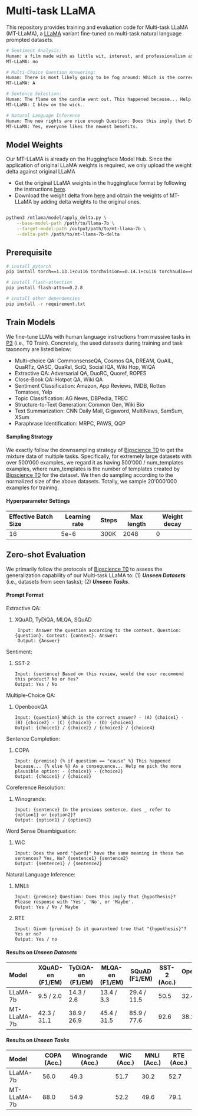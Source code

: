 # Multi-task LLaMA
This repository provides training and evaluation code for Multi-task LLaMA (MT-LLaMA), a [LLaMA](https://github.com/facebookresearch/llama) variant fine-tuned on multi-task natural language prompted datasets.
                                                                                                 
```bash
# Sentiment Analysis:
Human: a film made with as little wit, interest, and professionalism as artistically possible for a slummy hollywood caper flick. Based on this review, would the user recommend this product? No or Yes?
MT-LLaMA: no

# Multi-Choice Question Answering:
Human: There is most likely going to be fog around: Which is the correct answer? - (A) a marsh - (B) a tundra - (C) the plains - (D) a desert
MT-LLaMA: A

# Sentence Selection:
Human: The flame on the candle went out. This happened because... Help me pick the more plausible option: - I blew on the wick.. - I put a match to the wick.
MT-LLaMA: I blew on the wick..

# Natural Language Inference
Human: The new rights are nice enough Question: Does this imply that Everyone really likes the newest benefits ? Please response with 'Yes', 'No', or 'Maybe'.
MT-LLaMA: Yes, everyone likes the newest benefits.
```                                                                                                 
                                                                                                 
## Model Weights
Our MT-LLaMA is already on the Huggingface Model Hub. Since the application of original LLaMA weights is required, we only upload the weight delta against original LLaMA 
* Get the original LLaMA weights in the huggingface format by following the instructions [here](https://huggingface.co/docs/transformers/main/model_doc/llama).
* Download the weight delta from [here](https://huggingface.co/lmsys/fastchat-t5-3b-v1.0) and obtain the weights of MT-LLaMA by adding delta weights to the original ones.
```bash

python3 /mtlama/model/apply_delta.py \
    --base-model-path /path/to/llama-7b \
    --target-model-path /output/path/to/mt-llama-7b \
    --delta-path /path/to/mt-llama-7b-delta
```
                                        
## Prerequisite
```bash
# install pytorch
pip install torch==1.13.1+cu116 torchvision==0.14.1+cu116 torchaudio==0.13.1 --extra-index-url https://download.pytorch.org/whl/cu116

# install flash-attention
pip install flash-attn==0.2.8

# install other dependencies
pip install -r requirement.txt
```
                                        
## Train Models
We fine-tune LLMs with human language instructions from massive tasks in [P3](https://huggingface.co/datasets/bigscience/P3) (i.e., T0 Train). Concretely, the used datasets during training and task taxonomy are listed below:
* Multi-choice QA: CommonsenseQA, Cosmos QA, DREAM, QuAIL, QuaRTz, QASC, QuaRel, SciQ, Social IQA, Wiki Hop, WiQA  
* Extractive QA: Adversarial QA, DuoRC, Quoref, ROPES  
* Close-Book QA: Hotpot QA, Wiki QA  
* Sentiment Classification: Amazon, App Reviews, IMDB, Rotten Tomatoes, Yelp  
* Topic Classification: AG News, DBPedia, TREC  
* Structure-to-Text Generation: Common Gen, Wiki Bio  
* Text Summarization: CNN Daily Mail, Gigaword, MultiNews, SamSum, XSum  
* Paraphrase Identification: MRPC, PAWS, QQP  

#### Sampling Strategy
We exactly follow the downsampling strategy of [Bigscience T0](https://openreview.net/forum?id=9Vrb9D0WI4) to get the mixture data of multiple tasks. 
Specifically, for extremely large datasets with over 500’000 examples, we regard it as having 500’000 / num_templates examples, where num_templates is the number of templates created by [Bigscience T0](https://openreview.net/forum?id=9Vrb9D0WI4) for the dataset.
We then do sampling according to the normalized size of the above datasets. 
Totally, we sample 20'000'000 examples for training.  


                                                                              
#### Hyperparameter Settings
| Effective Batch Size | Learning rate | Steps | Max length | Weight decay |
| :--- | --- | --- | --- | --- |
| 16 | 5e-6 | 300K | 2048 | 0 |                                                                              
                                                                              
                                          
## Zero-shot Evaluation
We primarily follow the protocols of [Bigscience T0](https://openreview.net/forum?id=9Vrb9D0WI4) to assess the generalization capability of our Multi-task LLaMA to: (1) _**Unseen Datasets**_ (i.e., datasets from seen tasks); (2) _**Unseen Tasks**_.
                                                     
#### Prompt Format                                                     
Extractive QA:

1. XQuAD, TyDiQA, MLQA, SQuAD
   ```angular2html
    Input: Answer the question according to the context. Question: {question}. Context: {context}. Answer:
    Output: {Answer}
   ```

Sentiment:

1. SST-2
   ```angular2html
   Input: {sentence} Based on this review, would the user recommend this product? No or Yes?
   Output: Yes / No
   ```
Multiple-Choice QA:

1. OpenbookQA
   ```angular2html
   Input: {question} Which is the correct answer? - (A) {choice1} - (B) {choice2} - (C) {choice3} - (D) {choice4}
   Output: {choice1} / {choice2} / {choice3} / {choice4}
   ```
Sentence Completion:

1. COPA
   ```angular2html
   Input: {premise} {% if question == "cause" %} This happened because... {% else %} As a consequence... Help me pick the more plausible option: - {choice1} - {choice2}
   Output: {choice1} / {choice2}
   ```
Coreference Resolution:
1. Winogrande:
   ```angular2html    
   Input: {sentence} In the previous sentence, does _ refer to {option1} or {option2}?
   Output: {option1} / {option2}
   ```
Word Sense Disambiguation:
1. WiC
   ```angular2html
   Input: Does the word "{word}" have the same meaning in these two sentences? Yes, No? {sentence1} {sentence2}
   Output: {sentence1} / {sentence2}
   ```
Natural Language Inference:

1. MNLI:
   ```angular2html
   Input: {premise} Question: Does this imply that {hypothesis}? Please response with 'Yes', 'No', or 'Maybe'.
   Output: Yes / No / Maybe
   ```
2. RTE
   ```angular2html  
   Input: Given {premise} Is it guaranteed true that "{hypothesis}"? Yes or no?
   Output: Yes / no
   ```
#### Results on _Unseen Datasets_

| Model       | XQuAD-en (F1/EM) | TyDiQA-en (F1/EM) | MLQA-en (F1/EM) | SQuAD (F1/EM) | SST-2 (Acc.) | OpenbookQA (Acc.) |
|:------------|------------------|-------------------|-----------------|---------------|--------------|-------------------|
| LLaMA-7b    | 9.5 / 2.0        | 14.3 / 2.6        | 13.4 / 3.3      | 29.4 / 11.5   | 50.5         | 32.4              |
| MT-LLaMA-7b | 42.3 / 31.1      | 38.9 / 26.9       | 45.4 / 31.5     | 85.9 / 77.6   | 92.6         | 38.2              |
#### Results on _Unseen Tasks_                                                     
| Model       | COPA (Acc.) | Winogrande (Acc.)  | WiC (Acc.) | MNLI (Acc.) | RTE (Acc.) |
|:------------|-------------|--------------------|------------|-------------|------------|
| LLaMA-7b    | 56.0        | 49.3               | 51.7       | 30.2        | 52.7       |
| MT-LLaMA-7b | 88.0        | 54.9               | 52.2       | 49.6        | 79.1       |